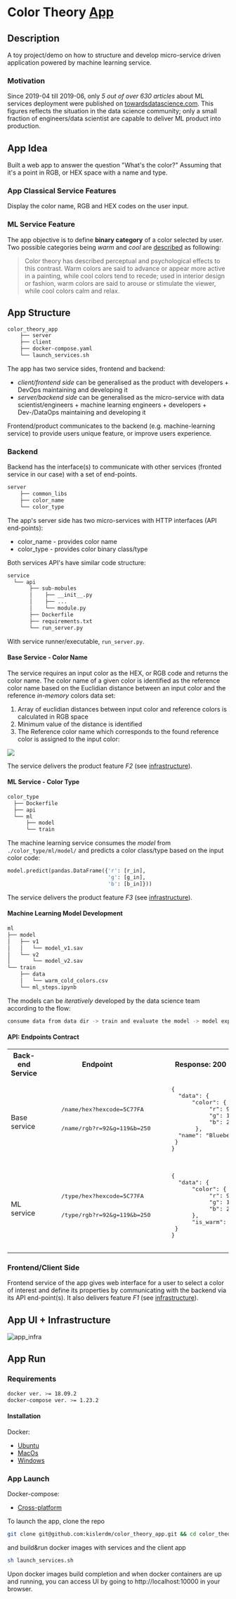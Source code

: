 # Color Theory <a href="https://color-theory-app.dkisler.com" target="_blank">App</a>

## Description

A toy project/demo on how to structure and develop micro-service driven application powered by machine learning service.

### Motivation

Since 2019-04 till 2019-06, only <em>5 out of over 630 articles</em> about ML services deployment were published on <a href="https://towardsdatascience.com" target="_blank">towardsdatascience.com</a>. This figures reflects the situation in the data science community; only a small fraction of engineers/data scientist are capable to deliver ML product into production.

## App Idea

Built a web app to answer the question "What's the color?" Assuming that it's a point in RGB, or HEX space with a name and type.

### App Classical Service Features

Display the color name, RGB and HEX codes on the user input.

### ML Service Feature

The app objective is to define **binary category** of a color selected by user. Two possible categories being *warm* and *cool* are <a href="https://en.wikipedia.org/wiki/Color_theory#Warm_vs._cool_colors" target="_blank">described</a> as following:

> Color theory has described perceptual and psychological effects to this contrast. Warm colors are said to advance or appear more active in a painting, while cool colors tend to recede; used in interior design or fashion, warm colors are said to arouse or stimulate the viewer, while cool colors calm and relax.

## App Structure

```bash
color_theory_app
    ├── server
    ├── client
    ├── docker-compose.yaml
    └── launch_services.sh

```

The app has two service sides, frontend and backend:

- *client/frontend side* can be generalised as the product with developers + DevOps maintaining and developing it
- *server/backend side* can be generalised as the micro-service with data scientist/engineers + machine learning engineers + developers + Dev-/DataOps maintaining and developing it

Frontend/product communicates to the backend (e.g. machine-learning service) to provide users unique feature, or improve users experience.

### Backend

Backend has the interface(s) to communicate with other services (fronted service in our case) with a set of end-points.

```bash
server
    ├── common_libs
    ├── color_name
    └── color_type
```

The app's server side has two micro-services with HTTP interfaces (API end-points):

- color_name - provides color name
- color_type - provides color binary class/type

Both services API's have similar code structure:

```bash
service
  └── api
       ├── sub-mobules
       │    ├── __init__.py
       │    ├── ...
       │    └── module.py
       ├── Dockerfile
       ├── requirements.txt
       └── run_server.py
```

With service runner/executable, `` run_server.py ``.

#### Base Service - Color Name

The service requires an input color as the HEX, or RGB code and returns the color name. The color name of a given color is identified as the reference color name based on the Euclidian distance between an input color and the reference <em>in-memory</em> colors data set:

1. Array of euclidian distances between input color and reference colors is calculated in RGB space
2. Minimum value of the distance is identified
3. The Reference color name which corresponds to the found reference color is assigned to the input color:

<img src="http://latex.codecogs.com/svg.latex?min_{\forall%20i%20\in%20(R,G,B,Name)_{ref}}(sqrt((r-r_{i})^2%20+%20(g-g_{i})^2%20+%20(b-b_{i})^2))=%3EName_{ref}(r_{ref},g_{ref},b_{ref})">

The service delivers the product feature <em>F2</em> (see [infrastructure](#infra)).

#### ML Service - Color Type

```bash
color_type
  ├── Dockerfile
  ├── api
  └── ml
      ├── model
      └── train
```

The machine learning service consumes the <em>model</em> from `./color_type/ml/model/` and predicts a color class/type based on the input color code:

```python
model.predict(pandas.DataFrame({'r': [r_in],
                                'g': [g_in],
                                'b': [b_in]}))
```

The service delivers the product feature <em>F3</em> (see [infrastructure](#infra)).

#### Machine Learning Model Development

```bash
ml
├── model
│   ├── v1
│   │   └── model_v1.sav
│   └── v2
│       └── model_v2.sav
└── train
    ├── data
    │   └── warm_cold_colors.csv
    └── ml_steps.ipynb
```

The models can be *iteratively* developed by the data science team according to the flow:

```bash
consume data from data dir -> train and evaluate the model -> model export into model dir -> model quality monitoring -> model re-train
```

#### API: Endpoints Contract

<table style="width:100%">
  <tr>
    <th>Back-end Service</th>
    <th>Endpoint</th>
    <th>Response: 200</th>
    <th>Response: 500</th>
  </tr>
  <tr>
    <td>
    Base service
    </td>
    <td>
    <pre>
     /name/hex?hexcode=5C77FA
    </pre>
    <pre>
     /name/rgb?r=92&g=119&b=250
    </pre>
    </td>
    <td>
    <pre>
    {
      "data": {
          "color": {
               "r": 92,
               "g": 119,
               "b": 250
           },
      "name": "Blueberry"
     }
    }
    </pre>
    </td>
    <td rowspan="2">
    <pre>
    { "data": null }
    </pre>
    </td>
  </tr>
  <tr>
    <td>
    ML service
    </td>
    <td>
    <pre>
     /type/hex?hexcode=5C77FA
    </pre>
    <pre>
     /type/rgb?r=92&g=119&b=250
    </pre>
    </td>
    <td>
    <pre>
    {
      "data": {
          "color": {
               "r": 92,
               "g": 119,
               "b": 250
          },
          "is_warm": 1
     }
    }
    </pre>
    </td>
  </tr>
</table>

### Frontend/Client Side

Frontend service of the app gives web interface for a user to select a color of interest and define its properties by communicating with the backend via its API end-point(s). It also delivers feature <em>F1</em> (see [infrastructure](#infra)).

## <a name="infra"></a>App UI + Infrastructure

![app_infra](fig/infrastructure.jpg)

## App Run

### Requirements

```bash
docker ver. >= 18.09.2
docker-compose ver. >= 1.23.2
```

#### Installation

Docker:
- <a href="https://docs.docker.com/install/linux/docker-ce/ubuntu/" target="_blank">Ubuntu</a>
- <a href="https://docs.docker.com/docker-for-mac/install/" target="_blank">MacOs</a>
- <a href="https://docs.docker.com/docker-for-windows/install/" target="_blank">Windows</a>

### App Launch

Docker-compose:
- <a href="https://docs.docker.com/compose/install/" target="_blank">Cross-platform</a>

To launch the app, clone the repo

```bash
git clone git@github.com:kislerdm/color_theory_app.git && cd color_theory_app
```

and build&run docker images with services and the client app

```bash
sh launch_services.sh
```

Upon docker images build completion and when docker containers are up and running, you can access UI by going to http://localhost:10000 in your browser.

